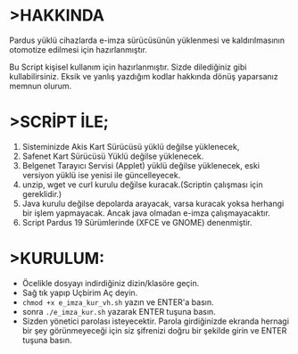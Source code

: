 # >HAKKINDA
Pardus yüklü cihazlarda e-imza sürücüsünün yüklenmesi ve kaldırılmasının otomotize edilmesi için hazırlanmıştır.

Bu Script kişisel kullanım için hazırlanmıştır. Sizde dilediğiniz gibi kullabilirsiniz. Eksik ve yanlış yazdığım kodlar hakkında dönüş yaparsanız memnun olurum.

# >SCRİPT İLE;
1. Sisteminizde Akis Kart Sürücüsü yüklü değilse yüklenecek,
2. Safenet Kart Sürücüsü Yüklü değilse yüklenecek.
3. Belgenet Tarayıcı Servisi (Applet) yüklü değilse yüklenecek, eski versiyon yüklü ise yenisi ile güncelleyecek.
4. unzip, wget ve curl kurulu değilse kuracak.(Scriptin çalışması için gereklidir.)
5. Java kurulu değilse depolarda arayacak, varsa kuracak yoksa herhangi bir işlem yapmayacak. Ancak java olmadan e-imza çalışmayacaktır.
6. Script Pardus 19 Sürümlerinde (XFCE ve GNOME) denenmiştir.

# >KURULUM:
* Öcelikle dosyayı indirdiğiniz dizin/klasöre geçin.
* Sağ tık yapıp Uçbirim Aç deyin.
* ```chmod +x e_imza_kur_vh.sh``` yazın ve ENTER'a basın.
* sonra ```./e_imza_kur.sh``` yazarak ENTER tuşuna basın.
* Sizden yönetici parolası isteyecektir. Parola girdiğinizde ekranda hernagi bir şey görünmeyeceği için siz şifrenizi doğru bir şekilde girin ve ENTER tuşuna basın.
